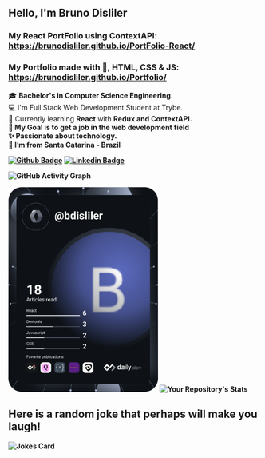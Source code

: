 ## Hello, I'm Bruno Disliler

### My React PortFolio using ContextAPI: https://brunodisliler.github.io/PortFolio-React/
### My Portfolio made with 💙, HTML, CSS & JS: https://brunodisliler.github.io/Portfolio/

 🎓 <b>Bachelor's in Computer Science Engineering</b>. <br>
:computer: I'm Full Stack Web Development Student at Trybe. <br>
🌱 Currently learning <b>React</b> with <b>Redux<b/> and <b>ContextAPI</b>. <br>
 🎯 My Goal is to get a <b>job</b> in the web development field<br>
 ✨ Passionate about technology. <br>
:house_with_garden: I’m from Santa Catarina - Brazil <br>


  [![Github Badge](https://img.shields.io/badge/-Github-000?style=flat-square&logo=Github&logoColor=white&link=https://github.com/BrunoDisliler/BrunoDisliler/blob/main/ABOUTME.md)](https://github.com/BrunoDisliler/BrunoDisliler/blob/main/ABOUTME.md) [![Linkedin Badge](https://img.shields.io/badge/-LinkedIn-blue?style=flat-square&logo=Linkedin&logoColor=white&link=https://www.linkedin.com/in/brunodisliler/)]( https://www.linkedin.com/in/brunodisliler/) 
  
  ![GitHub Activity Graph](https://activity-graph.herokuapp.com/graph?username=BrunoDisliler&theme=dracula&hide_border=true)


  <a href="https://app.daily.dev/DailyDevTips"><img src="https://github.com/BrunoDisliler/BrunoDisliler/blob/main/devcard.svg" width="300" alt="Bruno Disliler's Dev Card"/></a> ![Your Repository's Stats](https://github-readme-stats.vercel.app/api?username=BrunoDisliler&show_icons=true)                                                       

 ##   Here is a random joke that perhaps will make you laugh!
 ![Jokes Card](https://readme-jokes.vercel.app/api)
